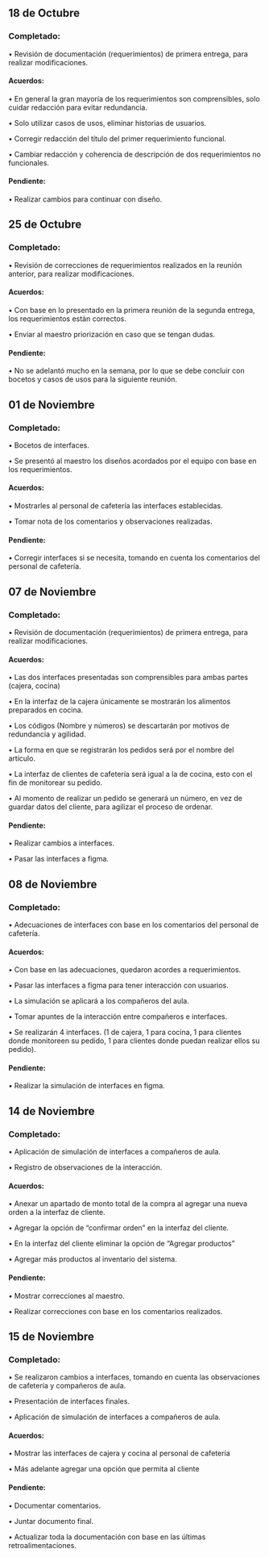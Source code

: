 ## 18 de Octubre

### Completado:

•	Revisión de documentación (requerimientos) de primera entrega, para realizar modificaciones. 
#### Acuerdos:

•	En general la gran mayoría de los requerimientos son comprensibles, solo cuidar redacción para evitar redundancia. 

•	Solo utilizar casos de usos, eliminar historias de usuarios.

•	Corregir redacción del título del primer requerimiento funcional.

•	Cambiar redacción y coherencia de descripción de dos requerimientos no funcionales. 

#### Pendiente: 
•	Realizar cambios para continuar con diseño. 

## 25 de Octubre
### Completado:

•	Revisión de correcciones de requerimientos realizados en la reunión anterior, para realizar modificaciones. 
#### Acuerdos:

•	Con base en lo presentado en la primera reunión de la segunda entrega, los requerimientos están correctos. 

•	Enviar al maestro priorización en caso que se tengan dudas. 

#### Pendiente: 
•	No se adelantó mucho en la semana, por lo que se debe concluir con bocetos y casos de usos para la siguiente reunión. 

## 01 de Noviembre
### Completado:

•	Bocetos de interfaces.

•	Se presentó al maestro los diseños acordados por el equipo con base en los requerimientos. 
#### Acuerdos:

•	Mostrarles al personal de cafetería las interfaces establecidas. 

•	Tomar nota de los comentarios y observaciones realizadas.

#### Pendiente: 
•	Corregir interfaces si se necesita, tomando en cuenta los comentarios del personal de cafetería.  

## 07 de Noviembre 
### Completado:

•	Revisión de documentación (requerimientos) de primera entrega, para realizar modificaciones. 
#### Acuerdos:

•	Las dos interfaces presentadas son comprensibles para ambas partes (cajera, cocina)

•	En la interfaz de la cajera únicamente se mostrarán los alimentos preparados en cocina. 

•	Los códigos (Nombre y números) se descartarán por motivos de redundancia y agilidad.

•	La forma en que se registrarán los pedidos será por el nombre del artículo.

•	La interfaz de clientes de cafetería será igual a la de cocina, esto con el fin de monitorear su pedido.

•	Al momento de realizar un pedido se generará un número, en vez de guardar datos del cliente, para agilizar el proceso de ordenar. 

#### Pendiente: 
•	Realizar cambios a interfaces. 

•	Pasar las interfaces a figma.  

## 08 de Noviembre 
### Completado:

•	Adecuaciones de interfaces con base en los comentarios del personal de cafetería. 
#### Acuerdos:

•	Con base en las adecuaciones, quedaron acordes a requerimientos. 

•	Pasar las interfaces a figma para tener interacción con usuarios. 

•	La simulación se aplicará a los compañeros del aula. 

•	Tomar apuntes de la interacción entre compañeros e interfaces. 

•	Se realizarán 4 interfaces. (1 de cajera, 1 para cocina, 1 para clientes donde monitoreen su pedido, 1 para clientes donde puedan realizar ellos su pedido).

#### Pendiente: 
•	Realizar la simulación de interfaces en figma.  

## 14 de Noviembre 
### Completado:

•	Aplicación de simulación de interfaces a compañeros de aula. 

•	Registro de observaciones de la interacción. 
#### Acuerdos:

•	Anexar un apartado de monto total de la compra al agregar una nueva orden a la interfaz de cliente. 

•	Agregar la opción de “confirmar orden” en la interfaz del cliente. 

•	En la interfaz del cliente eliminar la opción de “Agregar productos” 

•	Agregar más productos al inventario del sistema.

#### Pendiente: 
•	Mostrar correcciones al maestro. 

•	Realizar correcciones con base en los comentarios realizados. 

## 15 de Noviembre 
### Completado:

•	Se realizaron cambios a interfaces, tomando en cuenta las observaciones de cafetería y compañeros de aula.

•	Presentación de interfaces finales.

•	Aplicación de simulación de interfaces a compañeros de aula. 
#### Acuerdos:

•	Mostrar las interfaces de cajera y cocina al personal de cafetería

•	Más adelante agregar una opción que permita al cliente

#### Pendiente: 
•	Documentar comentarios.

•	Juntar documento final.

•	Actualizar toda la documentación con base en las últimas retroalimentaciones. 




